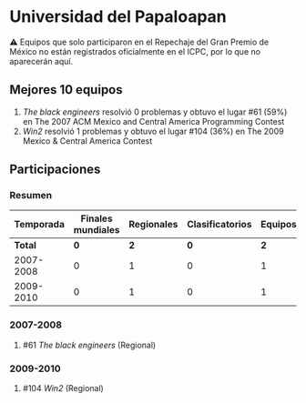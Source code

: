 ---
---

# Universidad del Papaloapan

:warning: Equipos que solo participaron en el Repechaje del Gran Premio de México no están registrados oficialmente en el ICPC, por lo que no aparecerán aquí.

## Mejores 10 equipos

1. _The black engineers_ resolvió 0 problemas y obtuvo el lugar #61 (59%) en The 2007 ACM Mexico and Central America Programming Contest
1. _Win2_ resolvió 1 problemas y obtuvo el lugar #104 (36%) en The 2009 Mexico & Central America Contest

## Participaciones

### Resumen

| Temporada | Finales mundiales | Regionales | Clasificatorios | Equipos |
| --- | --- | --- | --- | --- |
| **Total** | **0** | **2** | **0** | **2** |
| 2007-2008 | 0 | 1 | 0 | 1 |
| 2009-2010 | 0 | 1 | 0 | 1 |

### 2007-2008

1. #61 _The black engineers_ (Regional)

### 2009-2010

1. #104 _Win2_ (Regional)



